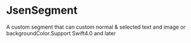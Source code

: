 # JsenSegment
A custom segment that can custom normal &amp; selected text and image or backgroundColor.Support Swift4.0 and later

